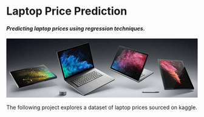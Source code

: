 # Laptop Price Prediction
#### *Predicting laptop prices using regression techniques.*

![Laptop Banner](assets/laptop-banner.jpg)

The following project explores a dataset of laptop prices sourced on kaggle.

